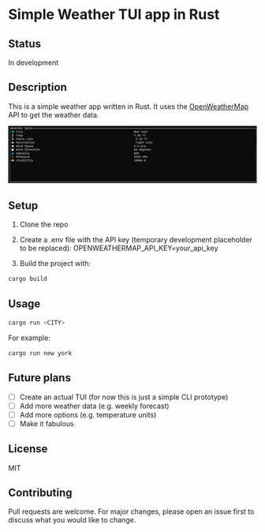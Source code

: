# Simple Weather TUI app in Rust

## Status
In development

## Description

This is a simple weather app written in Rust. It uses the [OpenWeatherMap](https://openweathermap.org/) API to get the weather data.

![Screenshot](example.jpeg)

## Setup

1. Clone the repo

2. Create a .env file with the API key (temporary development placeholder to be replaced): OPENWEATHERMAP_API_KEY=your_api_key

3. Build the project with:

```bash
cargo build
```

## Usage

```bash
cargo run <CITY>
```

For example:

```bash
cargo run new york
```

## Future plans

- [ ] Create an actual TUI (for now this is just a simple CLI prototype)
- [ ] Add more weather data (e.g. weekly forecast)
- [ ] Add more options (e.g. temperature units)
- [ ] Make it fabulous

## License
MIT

## Contributing
Pull requests are welcome. For major changes, please open an issue first to discuss what you would like to change.



